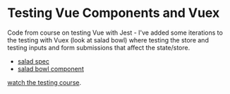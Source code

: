 # Testing Vue Components and Vuex

Code from course on testing Vue with Jest - I've added some iterations to the testing with Vuex (look at salad bowl) where testing the store and testing inputs and form submissions that affect the state/store.

- [salad spec](https://github.com/altescape/testing-vue-components/blob/master/specs/salad.spec.js)
- [salad bowl component](https://github.com/altescape/testing-vue-components/blob/master/src/salad-bowl.vue)

[watch the testing course](https://vueschool.io/courses/learn-how-to-test-vuejs-components).
